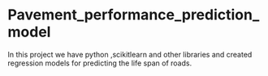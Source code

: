 # Pavement_performance_prediction_model
In this project we have python ,scikitlearn and other libraries and created regression models for predicting the life span of roads.
